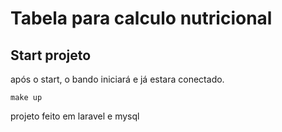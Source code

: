 # Tabela para calculo nutricional

## Start projeto
após o start, o bando iniciará e já estara conectado.

```
make up
```

projeto feito em laravel e mysql 
